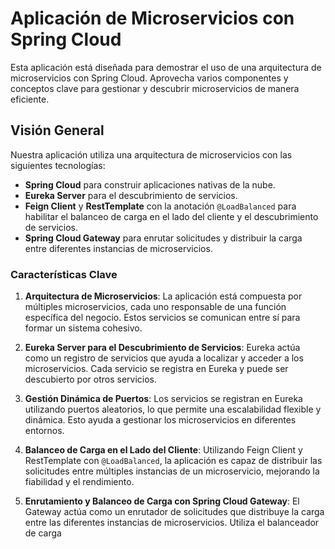# Aplicación de Microservicios con Spring Cloud

Esta aplicación está diseñada para demostrar el uso de una arquitectura de microservicios con Spring Cloud. Aprovecha varios componentes y conceptos clave para gestionar y descubrir microservicios de manera eficiente.

## Visión General

Nuestra aplicación utiliza una arquitectura de microservicios con las siguientes tecnologías:

- **Spring Cloud** para construir aplicaciones nativas de la nube.
- **Eureka Server** para el descubrimiento de servicios.
- **Feign Client** y **RestTemplate** con la anotación `@LoadBalanced` para habilitar el balanceo de carga en el lado del cliente y el descubrimiento de servicios.
- **Spring Cloud Gateway** para enrutar solicitudes y distribuir la carga entre diferentes instancias de microservicios.

### Características Clave

1. **Arquitectura de Microservicios**: La aplicación está compuesta por múltiples microservicios, cada uno responsable de una función específica del negocio. Estos servicios se comunican entre sí para formar un sistema cohesivo.

2. **Eureka Server para el Descubrimiento de Servicios**: Eureka actúa como un registro de servicios que ayuda a localizar y acceder a los microservicios. Cada servicio se registra en Eureka y puede ser descubierto por otros servicios.

3. **Gestión Dinámica de Puertos**: Los servicios se registran en Eureka utilizando puertos aleatorios, lo que permite una escalabilidad flexible y dinámica. Esto ayuda a gestionar los microservicios en diferentes entornos.

4. **Balanceo de Carga en el Lado del Cliente**: Utilizando Feign Client y RestTemplate con `@LoadBalanced`, la aplicación es capaz de distribuir las solicitudes entre múltiples instancias de un microservicio, mejorando la fiabilidad y el rendimiento.

5. **Enrutamiento y Balanceo de Carga con Spring Cloud Gateway**: El Gateway actúa como un enrutador de solicitudes que distribuye la carga entre las diferentes instancias de microservicios. Utiliza el balanceador de carga